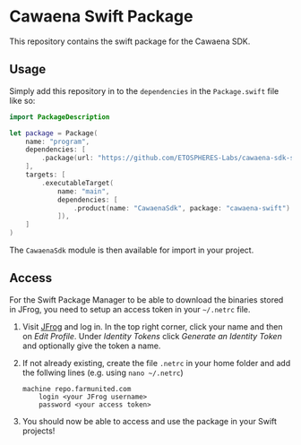 # Cawaena Swift Package

This repository contains the swift package for the Cawaena SDK.

## Usage

Simply add this repository in to the `dependencies` in the `Package.swift` file like so:

```swift
import PackageDescription

let package = Package(
    name: "program",
    dependencies: [
        .package(url: "https://github.com/ETOSPHERES-Labs/cawaena-sdk-swift.git", from: "0.0.1")
    ],
    targets: [
        .executableTarget(
            name: "main",
            dependencies: [
                .product(name: "CawaenaSdk", package: "cawaena-swift")
            ]),
    ]
)
```

The `CawaenaSdk` module is then available for import in your project.

## Access

For the Swift Package Manager to be able to download the binaries stored in JFrog, you need to setup
an access token in your `~/.netrc` file.

1. Visit [JFrog](https://repo.farmunited.com/) and log in. In the top right corner, click your name
   and then on _Edit Profile_. Under _Identity Tokens_ click _Generate an Identity Token_ and optionally
   give the token a name.

2. If not already existing, create the file `.netrc` in your home folder and add the follwing lines (e.g. using `nano ~/.netrc`)

    ```
    machine repo.farmunited.com
        login <your JFrog username>
        password <your access token>
    ```

3. You should now be able to access and use the package in your Swift projects!
